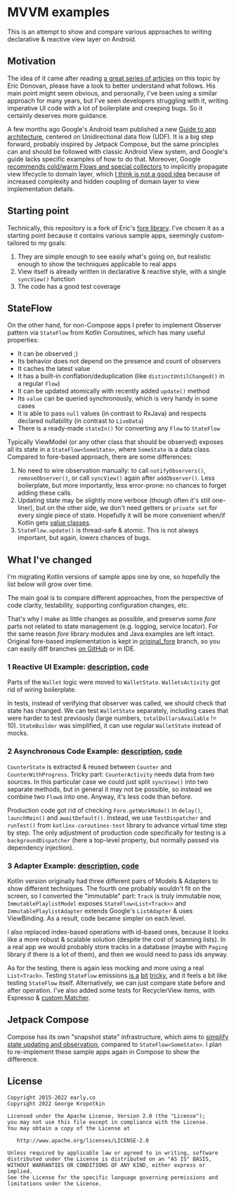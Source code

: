 # MVVM examples

This is an attempt to show and compare various approaches to writing declarative & reactive view layer on Android.

## Motivation

The idea of it came after reading [a great series of articles](https://dev.to/erdo/tutorial-spot-the-deliberate-bug-165k) on this topic by Eric Donovan, please have a look to better understand what follows. His main point might seem obvious, and personally, I've been using a similar approach for many years, but I've seen developers struggling with it, writing imperative UI code with a lot of boilerplate and creeping bugs. So it certainly deserves more guidance.

A few months ago Google's Android team published a new [Guide to app architecture](https://developer.android.com/jetpack/guide), centered on Unidirectional data flow (UDF). It is a big step forward, probably inspired by Jetpack Compose, but the same principles can and should be followed with classic Android View system, and Google's guide lacks specific examples of how to do that. Moreover, Google [recommends cold/warm Flows and special collectors](https://medium.com/androiddevelopers/a-safer-way-to-collect-flows-from-android-uis-23080b1f8bda) to implicitly propagate view lifecycle to domain layer, which [I think is not a good idea](https://gmk57.medium.com/thanks-you-have-a-very-good-point-23a394b44a66) because of increased complexity and hidden coupling of domain layer to view implementation details.

## Starting point

Technically, this repository is a fork of Eric's [fore library](https://github.com/erdo/android-fore). I've chosen it as a starting point because it contains various sample apps, seemingly custom-tailored to my goals:
1) They are simple enough to see easily what's going on, but realistic enough to show the techniques applicable to real apps
1) View itself is already written in declarative & reactive style, with a single `syncView()` function
1) The code has a good test coverage

## StateFlow

On the other hand, for non-Compose apps I prefer to implement Observer pattern via `StateFlow` from Kotlin Coroutines, which has many useful properties:
* It can be observed ;)
* Its behavior does not depend on the presence and count of observers
* It caches the latest value
* It has a built-in conflation/deduplication (like `distinctUntilChanged()` in a regular `Flow`)
* It can be updated atomically with recently added `update()` method
* Its `value` can be queried synchronously, which is very handy in some cases
* It is able to pass `null` values (in contrast to RxJava) and respects declared nullability (in contrast to `LiveData`)
* There is a ready-made `stateIn()` for converting any `Flow` to `StateFlow`

Typically ViewModel (or any other class that should be observed) exposes all its state in a `StateFlow<SomeState>`, where `SomeState` is a data class.
Compared to fore-based approach, there are some differences:
1) No need to wire observation manually: to call `notifyObservers()`, `removeObserver()`, or call `syncView()` again after `addObserver()`. Less boilerplate, but more importantly, less error-prone: no chances to forget adding these calls.
1) Updating state may be slightly more verbose (though often it's still one-liner), but on the other side, we don't need getters or `private set` for every single piece of state. Hopefully it will be more convenient when/if Kotlin gets [value classes](https://github.com/Kotlin/KEEP/blob/master/notes/value-classes.md).
1) `StateFlow.update()` is thread-safe & atomic. This is not always important, but again, lowers chances of bugs.

## What I've changed

I'm migrating Kotlin versions of sample apps one by one, so hopefully the list below will grow over time.

The main goal is to compare different approaches, from the perspective of code clarity, testability, supporting configuration changes, etc.

That's why I make as little changes as possible, and preserve some *fore* parts not related to state management (e.g. logging, service locator). For the same reason *fore* library modules and Java examples are left intact. Original fore-based implementation is kept in [original_fore](/../../tree/original_fore) branch, so you can easily diff branches [on GitHub](/../../compare/original_fore...stateflow) or in IDE.

### 1 Reactive UI Example: [description](https://erdo.github.io/android-fore/#fore-1-reactive-ui-example), [code](/example-kt-01reactiveui)

Parts of the `Wallet` logic were moved to `WalletState`. `WalletsActivity` got rid of wiring boilerplate.

In tests, instead of verifying that observer was called, we should check that state has changed. We can test `WalletState` separately, including cases that were harder to test previously (large numbers, `totalDollarsAvailable` != 10). `StateBuilder` was simplified, it can use regular `WalletState` instead of mocks.

### 2 Asynchronous Code Example: [description](https://erdo.github.io/android-fore/#fore-2-asynchronous-code-example), [code](/example-kt-02coroutine)

`CounterState` is extracted & reused between `Counter` and `CounterWithProgress`. Tricky part: `CounterActivity` needs data from two sources. In this particular case we could just split `syncView()` into two separate methods, but in general it may not be possible, so instead we combine two `Flow`s into one. Anyway, it's less code than before.

Production code got rid of checking `Fore.getWorkMode()` in `delay()`, `launchMain()` and `awaitDefault()`. Instead, we use `TestDispatcher` and `runTest()` from `kotlinx-coroutines-test` library to advance virtual time step by step. The only adjustment of production code specifically for testing is a `backgroundDispatcher` (here a top-level property, but normally passed via dependency injection).

### 3 Adapter Example: [description](https://erdo.github.io/android-fore/#fore-3-adapter-example), [code](/example-kt-03adapters)

Kotlin version originally had three different pairs of Models & Adapters to show different techniques. The fourth one probably wouldn't fit on the screen, so I converted the "immutable" part: `Track` is truly immutable now, `ImmutablePlaylistModel` exposes `StateFlow<List<Track>>` and `ImmutablePlaylistAdapter` extends Google's `ListAdapter` & uses ViewBinding. As a result, code became simpler on each level.

I also replaced index-based operations with id-based ones, because it looks like a more robust & scalable solution (despite the cost of scanning lists). In a real app we would probably store tracks in a database (maybe with `Paging` library if there is a lot of them), and then we would need to pass ids anyway.

As for the testing, there is again less mocking and more using a real `List<Track>`. Testing `StateFlow` emissions [is a](https://github.com/Kotlin/kotlinx.coroutines/issues/3120) [bit](https://github.com/Kotlin/kotlinx.coroutines/issues/3143) [tricky](https://github.com/Kotlin/kotlinx.coroutines/blob/master/kotlinx-coroutines-test/MIGRATION.md#testcoroutinedispatcher-for-testing-intermediate-emissions), and it feels a bit like testing `StateFlow` itself. Alternatively, we can just compare state before and after operation. I've also added some tests for RecyclerView items, with Espresso & [custom Matcher](https://stackoverflow.com/a/72105818).

## Jetpack Compose

Compose has its own "snapshot state" infrastructure, which aims to [simplify state updating and observation](https://dev.to/zachklipp/a-historical-introduction-to-the-compose-reactive-state-model-19j8), compared to `StateFlow<SomeState>`. I plan to re-implement these sample apps again in Compose to show the difference.

## License

    Copyright 2015-2022 early.co
    Copyright 2022 George Kropotkin

    Licensed under the Apache License, Version 2.0 (the "License");
    you may not use this file except in compliance with the License.
    You may obtain a copy of the License at

       http://www.apache.org/licenses/LICENSE-2.0

    Unless required by applicable law or agreed to in writing, software
    distributed under the License is distributed on an "AS IS" BASIS,
    WITHOUT WARRANTIES OR CONDITIONS OF ANY KIND, either express or implied.
    See the License for the specific language governing permissions and
    limitations under the License.
